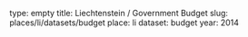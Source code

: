 type: empty
title: Liechtenstein / Government Budget
slug: places/li/datasets/budget
place: li
dataset: budget
year: 2014

